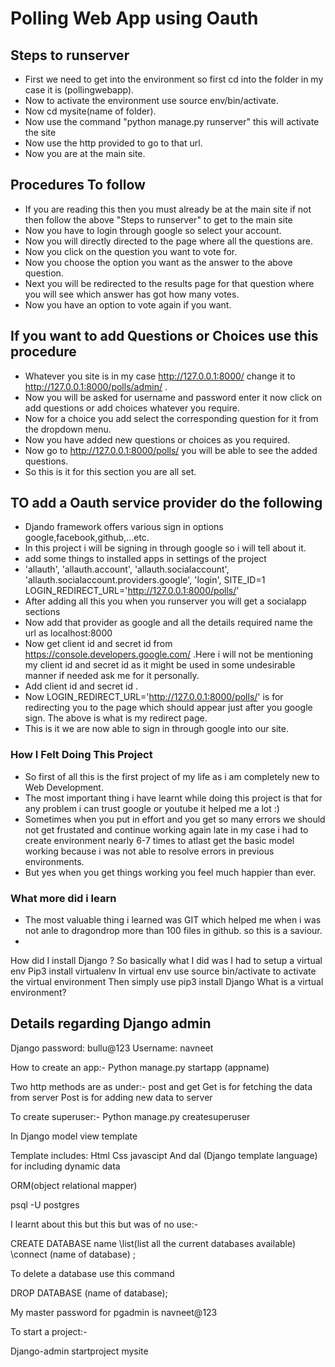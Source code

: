 # Polling Web App using Oauth #


## Steps to runserver ##

- First we need to get into the environment so first cd into the folder in my case it is (pollingwebapp).
- Now to activate the environment use source env/bin/activate.
- Now cd mysite(name of folder).
- Now use the command "python manage.py runserver" this will activate the site 
- Now use the http provided to go to that url.
- Now you are at the main site.
## Procedures To follow ##

- If you are reading this then you must already be at the main site if not then follow the above "Steps to runserver" to get to the main site
- Now you have to login through google so select your account.
- Now you will directly directed to the page where all the questions are.
- Now you click on the question you want to vote for.
- Now you choose the option you want as the answer to the above question.
- Next you will be redirected to the results page for that question where you will see which answer has got how many votes.
- Now you have an option to vote again if you want.

## If you want to add Questions or Choices use this procedure ##
- Whatever you site is in my case http://127.0.0.1:8000/ change it to http://127.0.0.1:8000/polls/admin/ .
- Now you will be asked for username and password enter it now click on add questions or add choices whatever you require.
- Now for a choice you add select the corresponding question for it from the dropdown menu.
- Now you have added new questions or choices as you required.
- Now go to http://127.0.0.1:8000/polls/ you will be able to see the added questions.
- So this is it  for this section you are all set.

## TO add a Oauth service provider do the following ##
- Djando framework offers various sign in options google,facebook,github,...etc.
- In this project i will be signing in through google so i will tell about it.
- add some things to installed apps in settings of the project
-   'allauth',
    'allauth.account',
    'allauth.socialaccount',
    'allauth.socialaccount.providers.google',
    'login',
SITE_ID=1
LOGIN_REDIRECT_URL='http://127.0.0.1:8000/polls/'
- After adding all this you when you runserver you will get a socialapp sections
- Now add that provider as google and all the details required name the url as localhost:8000
- Now get client id and secret id from https://console.developers.google.com/ .Here i will not be mentioning my client id and 
secret id as it might be used in some undesirable manner if needed ask me for it personally.
- Add  client id and secret id .
- Now LOGIN_REDIRECT_URL='http://127.0.0.1:8000/polls/' is for redirecting you to the page which should appear just after you google sign. The above is what is my redirect page.
- This is it we are now able to sign in through google into our site.

### How I Felt Doing This Project ###
+ So first of all this is the first project of my life as i am completely new to Web Development.
+ The most important thing i have learnt while doing this project is that for any problem i can trust google or youtube it helped me a lot :)
+ Sometimes when you put in effort and you get so many errors we should not get frustated and continue working again late in my case i had to create environment nearly 6-7 times to atlast get the basic model working because i was not able to resolve errors in previous environments.
+ But yes when you get things working you feel much happier than ever.

### What more did i learn ###

- The most valuable thing i learned was GIT which helped me when i was not anle to dragondrop more than 100 files in github. so this is a saviour.
-
How did I install Django ?
So basically what I did was I had to setup a virtual env
Pip3 install virtualenv
In virtual env use source bin/activate to activate the virtual environment 
Then simply use pip3 install Django
What is a virtual environment?
## Details regarding Django admin ##

Django password: bullu@123
Username: navneet

How to create an app:-
Python manage.py startapp (appname)

Two http methods are as under:-
post and get
Get is for fetching the data from server
Post is for adding new data to server

To create superuser:-
Python manage.py createsuperuser

In Django model view template

Template includes:
Html 
Css javascipt
And dal (Django template language) for including dynamic data 


ORM(object relational mapper)

psql -U postgres


I learnt about this but this but was of no use:-

CREATE DATABASE name
\list(list all the current databases available)
\connect (name of database) ;

To delete a database use this command

DROP DATABASE (name of database);

My master password for pgadmin is navneet@123

To start a project:-

Django-admin startproject mysite



